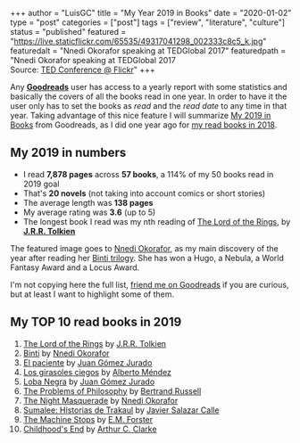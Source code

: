 +++
author = "LuisGC"
title = "My Year 2019 in Books"
date = "2020-01-02"
type = "post"
categories = ["post"]
tags = ["review", "literature", "culture"]
status = "published"
featured = "https://live.staticflickr.com/65535/49317041298_002333c8c5_k.jpg"
featuredalt = "Nnedi Okorafor speaking at TEDGlobal 2017"
featuredpath = "Nnedi Okorafor speaking at TEDGlobal 2017<br /> Source: <a href='https://www.flickr.com/photos/tedconference/36679400552'>TED Conference @ Flickr</a>"
+++

Any [**Goodreads**](https://www.goodreads.com/) user has access to a yearly report with some statistics and basically the covers of all the books read in one year. In order to have it the user only has to set the books as _read_ and the _read date_ to any time in that year. Taking advantage of this nice feature I will summarize [My 2019 in Books](https://www.goodreads.com/user/year_in_books/2019/12155365) from Goodreads, as I did one year ago for [my read books in 2018](/blog/2019/01/my-year-2018-in-books/).

## My 2019 in numbers

* I read **7,878 pages** across **57 books**, a 114% of my 50 books read in 2019 goal
* That's **20 novels** (not taking into account comics or short stories)
* The average length was **138 pages**
* My average rating was **3.6** (up to 5)
* The longest book I read was my nth reading of [The Lord of the Rings](https://en.wikipedia.org/wiki/The_Lord_of_the_Rings), by [**J.R.R. Tolkien**](https://en.wikipedia.org/wiki/J._R._R._Tolkien)

The featured image goes to [Nnedi Okorafor](https://en.wikipedia.org/wiki/Nnedi_Okorafor), as my main discovery of the year after reading her [Binti trilogy](https://en.wikipedia.org/wiki/Binti_(novel)). She has won a Hugo, a Nebula, a World Fantasy Award and a Locus Award.

I'm not copying here the full list, [friend me on Goodreads](https://www.goodreads.com/user/show/12155365-luis) if you are curious, but at least I want to highlight some of them.

## My TOP 10 read books in 2019

1. [The Lord of the Rings](https://www.goodreads.com/book/show/11047557-the-lord-of-the-rings) by [J.R.R. Tolkien](https://www.goodreads.com/author/show/656983.J_R_R_Tolkien)
2. [Binti](https://www.goodreads.com/book/show/25762847-binti) by [Nnedi Okorafor](https://www.goodreads.com/author/show/588356.Nnedi_Okorafor)
3. [El paciente](https://www.goodreads.com/book/show/20426394-el-paciente) by [Juan Gómez Jurado](https://www.goodreads.com/author/show/364872.Juan_Gomez_Jurado)
4. [Los girasoles ciegos](https://www.goodreads.com/book/show/119537.Los_girasoles_ciegos) by [Alberto Méndez](https://www.goodreads.com/author/show/2983359.Alberto_M_ndez)
5. [Loba Negra](https://www.goodreads.com/book/show/48078236-loba-negra) by [Juan Gómez Jurado](https://www.goodreads.com/author/show/364872.Juan_Gomez_Jurado)
6. [The Problems of Philosophy](https://www.goodreads.com/book/show/38118721-the-problems-of-philosophy) by [Bertrand Russell](https://www.goodreads.com/author/show/17854.Bertrand_Russell)
7. [The Night Masquerade](https://www.goodreads.com/book/show/34386617-the-night-masquerade) by [Nnedi Okorafor](https://www.goodreads.com/author/show/588356.Nnedi_Okorafor)
8. [Sumalee: Historias de Trakaul](https://www.goodreads.com/book/show/32765352-sumalee) by [Javier Salazar Calle](https://www.goodreads.com/author/show/8433319.Javier_Salazar_Calle)
9. [The Machine Stops](https://www.goodreads.com/book/show/36303986-the-machine-stops) by [E.M. Forster](https://www.goodreads.com/author/show/86404.E_M_Forster)
10. [Childhood's End](https://www.goodreads.com/book/show/35512681-childhood-s-end) by [Arthur C. Clarke](https://www.goodreads.com/author/show/7779.Arthur_C_Clarke)
